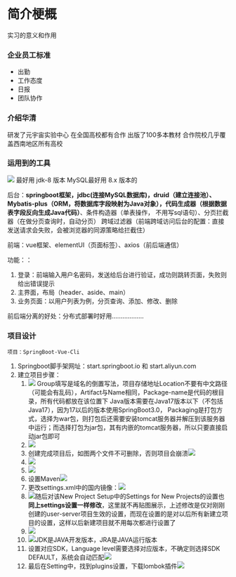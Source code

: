 # 简介梗概

实习的意义和作用



### 企业员工标准

- 出勤
- 工作态度
- 日报
- 团队协作

### 介绍华清

研发了元宇宙实验中心
在全国高校都有合作
出版了100多本教材
合作院校几乎覆盖西南地区所有高校

### 运用到的工具

![](assets/Pasted%20image%2020250623094949.png)
最好用 jdk-8 版本
MySQL最好用 8.x 版本的

后台：**springboot框架，jdbc(连接MySQL数据库)，druid（建立连接池）、Mybatis-plus（ORM，将数据库字段映射为Java对象），代码生成器（根据数据表字段反向生成Java代码）**、条件构造器（单表操作， 不用写sql语句）、分页拦截器（在做分页查询时，自动分页）
跨域过滤器（前端跨域访问后台的配置：直接发送请求会失败，会被浏览器的同源策略给拦截住）

前端：vue框架、elementUI（页面标签）、axios（前后端通信）

功能：：
1. 登录：前端输入用户名密码，发送给后台进行验证，成功则跳转页面，失败则给出错误提示
2. 主界面，布局（header、aside、main）
3. 业务页面：以用户列表为例，分页查询、添加、修改、删除

前后端分离的好处：分布式部署时好用..................


### 项目设计

```
项目：SpringBoot-Vue-Cli
```
1. Springboot脚手架网址：start.springboot.io 和 start.aliyun.com
2. 建立项目步骤：
	1. ![](assets/Pasted%20image%2020250623105039.png)
	Group填写是域名的倒置写法，项目存储地址Location不要有中文路径（可能会有乱码），Artifact与Name相同，Package-name是代码的根目录，所有代码都放在该位置下
	Java版本需要在Java17版本以下（不包括Java17），因为17以后的版本使用SpringBoot3.0，
	Packaging是打包方式，选择为war包，则打包后还需要安装tomcat服务器并解压到该服务器中运行；而选择打包为jar包，其有内嵌的tomcat服务器，所以只要直接启动jar包即可
	2. ![](assets/Pasted%20image%2020250623105224.png)
	3. 创建完成项目后，如图两个文件不可删除，否则项目会崩溃![](assets/Pasted%20image%2020250623105646.png)
	4. ![](assets/Pasted%20image%2020250623105821.png)
	5. ![](assets/Pasted%20image%2020250623110010.png)
	6. 设置Maven![](assets/Pasted%20image%2020250623110916.png)
	7. 更改settings.xml中的国内镜像：![](assets/Pasted%20image%2020250623110625.png)
	8. ![](assets/Pasted%20image%2020250623111410.png)随后对该New Project Setup中的Settings for New Projects的设置也**同上settings设置一样修改**，这里就不再贴图展示，上述修改是仅对刚刚创建的user-server项目生效的设置，而现在设置的是对以后所有新建立项目的设置，这样以后新建项目就不用每次都进行设置了
	9. ![](assets/Pasted%20image%2020250623112019.png)
	10. ![](assets/Pasted%20image%2020250623111706.png)JDK是JAVA开发版本，JRA是JAVA运行版本
	11. 设置对应SDK，Language level需要选择对应版本，不确定则选择SDK DEFAULT，系统会自动匹配![](assets/Pasted%20image%2020250623111802.png)
	12. 最后在Setting中，找到plugins设置，下载lombok插件![](assets/Pasted%20image%2020250623112539.png)
